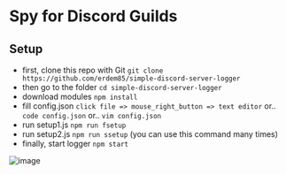 # Spy for Discord Guilds

## Setup
- first, clone this repo with Git `git clone https://github.com/erdem85/simple-discord-server-logger`
- then go to the folder `cd simple-discord-server-logger`
- download modules `npm install`
- fill config.json `click file => mouse_right_button => text editor` or.. `code config.json` or.. `vim config.json`
- run setup1.js `npm run fsetup`
- run setup2.js `npm run ssetup` (you can use this command many times)
- finally, start logger `npm start`

![image](https://user-images.githubusercontent.com/41632465/110292964-0a3ba080-7fff-11eb-87e0-f129fc186b10.png)
